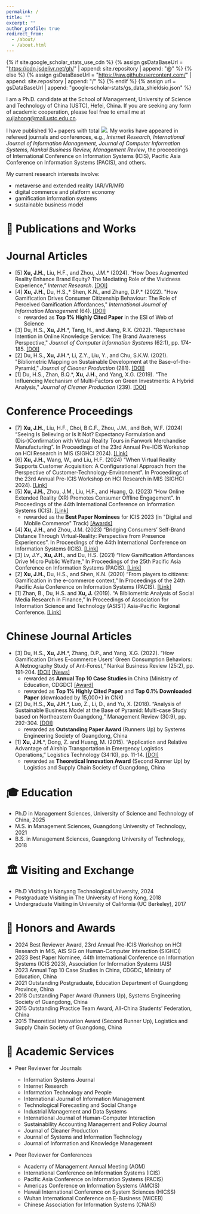 ```yaml
---
permalink: /
title: ""
excerpt: ""
author_profile: true
redirect_from: 
  - /about/
  - /about.html
---
```


{% if site.google_scholar_stats_use_cdn %}
{% assign gsDataBaseUrl = "https://cdn.jsdelivr.net/gh/" | append: site.repository | append: "@" %}
{% else %}
{% assign gsDataBaseUrl = "https://raw.githubusercontent.com/" | append: site.repository | append: "/" %}
{% endif %}
{% assign url = gsDataBaseUrl | append: "google-scholar-stats/gs_data_shieldsio.json" %}

<span class='anchor' id='about-me'></span>

I am a Ph.D. candidate at the School of Management, University of Science and Technology of China (USTC), Hefei, China. If you are seeking any form of academic cooperation, please feel free to email me at xujiahong@mail.ustc.edu.cn. 

I have published 10+ papers with total <a href='https://scholar.google.com/citations?user=B26bu8EAAAAJ'><img src="https://img.shields.io/endpoint?url={{ url | url_encode }}&logo=Google%20Scholar&labelColor=f6f6f6&color=9cf&style=flat&label=citations"></a>. My works have appeared in refereed journals and conferences, e.g., _Internet Research, International Journal of Information Management, Journal of Computer Information Systems, Nankai Business Review, Management Review_, the proceedings of International Conference on Information Systems (ICIS), Pacific Asia Conference on Information Systems (PACIS), and others. 

My current research interests involve: 
* metaverse and extended reality (AR/VR/MR)
* digital commerce and platform economy
* gamification information systems
* sustainable business model


<span class='anchor' id='-publication'></span>
# 📝 Publications and Works

Journal Articles
======
* [5] **Xu, J.H.**, Liu, H.F., and Zhou, J.M.* (2024). “How Does Augmented Reality Enhance Brand Equity? The Mediating Role of the Vividness Experience,” _Internet Research_. [[DOI]](https://doi.org/10.1108/INTR-09-2023-0738)
* [4]	**Xu, J.H**., Du, H.S.,* Shen, K.N., and Zhang, D.P.* (2022). "How Gamification Drives Consumer Citizenship Behaviour: The Role of Perceived Gamification Affordances," _International Journal of Information Management_ (64). [[DOI]](https://doi.org/10.1016/j.ijinfomgt.2022.102477)
  * rewarded as **Top 1% Highly Cited Paper** in the ESI of Web of Science
* [3]	Du, H.S., **Xu, J.H.***, Tang, H., and Jiang, R.X. (2022). "Repurchase Intention in Online Knowledge Service: The Brand Awareness Perspective," _Journal of Computer Information Systems_ (62:1), pp. 174-185. [[DOI]](https://doi.org/10.1080/08874417.2020.1759159)
* [2]	Du, H.S., **Xu, J.H.***, Li, Z.Y., Liu, Y., and Chu, S.K.W. (2021). "Bibliometric Mapping on Sustainable Development at the Base-of-the-Pyramid," _Journal of Cleaner Production_ (281). [[DOI]](https://doi.org/10.1016/j.jclepro.2020.125290)
* [1]	Du, H.S., Zhan, B.Q.*, **Xu, J.H.**, and Yang, X.G. (2019). "The Influencing Mechanism of Multi-Factors on Green Investments: A Hybrid Analysis," _Journal of Cleaner Production_ (239). [[DOI]](https://doi.org/10.1016/j.jclepro.2019.117977)

Conference Proceedings
======
* [7] **Xu, J.H.**, Liu, H.F., Choi, B.C.F., Zhou, J.M., and Boh, W.F. (2024) “Seeing Is Believing or Is It Not? Expectancy Formulation and (Dis-)Confirmation with Virtual Reality Tours in Fanwork Merchandise Manufacturing”. In Proceedings of the 23rd Annual Pre-ICIS Workshop on HCI Research in MIS (SIGHCI 2024). [[Link]](https://aisel.aisnet.org/sighci2024/2)
* [6] **Xu, J.H.**, Wang, W., and Liu, H.F. (2024) “When Virtual Reality Supports Customer Acquisition: A Configurational Approach from the Perspective of Customer-Technology-Environment”. In Proceedings of the 23rd Annual Pre-ICIS Workshop on HCI Research in MIS (SIGHCI 2024). [[Link]](https://aisel.aisnet.org/sighci2024/7)
* [5]	**Xu, J.H.**, Zhou, J.M., Liu, H.F., and Huang, Q. (2023) “How Online Extended Reality (XR) Promotes Consumer Offline Engagement”. In Proceedings of the 44th International Conference on Information Systems (ICIS). [[Link]](https://aisel.aisnet.org/icis2023/emobilecomm/emobilecomm/2/)
  * rewarded as the **Best Paper Nominees** for ICIS 2023 (in "Digital and Mobile Commerce" Track) [[Awards]](https://aisel.aisnet.org/icis2023/awards.html)
* [4]	**Xu, J.H.**, and Zhou, J.M. (2023) “Bridging Consumers’ Self-Brand Distance Through Virtual-Reality: Perspective from Presence Experiences”. In Proceedings of the 44th International Conference on Information Systems (ICIS). [[Link]](https://aisel.aisnet.org/icis2023/techandfow/techandfow/10/)
* [3]	Lv, J.Y., **Xu, J.H.**, and Du, H.S. (2021) “How Gamification Affordances Drive Micro Public Welfare,” In Proceedings of the 25th Pacific Asia Conference on Information Systems (PACIS). [[Link]](https://aisel.aisnet.org/pacis2021/187/)
* [2]	**Xu, J.H.**, Du, H.S., and Shen, K.N. (2020) “From players to citizens: Gamification in the e-commerce context,” In Proceedings of the 24th Pacific Asia Conference on Information Systems (PACIS). [[Link]](https://aisel.aisnet.org/pacis2020/233/)
* [1]	Zhan, B., Du, H.S. and **Xu, J.** (2019). “A Bibliometric Analysis of Social Media Research in Finance,” In Proceedings of Association for Information Science and Technology (ASIST) Asia-Pacific Regional Conference. [[Link]](https://asistdl.onlinelibrary.wiley.com/pb-assets/assets/23739231/ASIST-AP%202019%20Conference%20Proceedings-1606758940430.pdf)

Chinese Journal Articles
======
* [3]	Du, H.S., **Xu, J.H.***, Zhang, D.P., and Yang, X.G. (2022). “How Gamification Drives E-commerce Users’ Green Consumption Behaviors: A Netnography Study of Ant-Forest,” Nankai Business Review (25:2), pp. 191-204. [[DOI]](https://doi.org/10.3969/j.issn.1008-3448.2022.02.019) [[News]](http://www.fter50.org.cn/research/1424.html)
  * rewarded as **Annual Top 10 Case Studies** in China (Ministry of Education, CDGDC) [[Award]](https://case.cdgdc.edu.cn//index/sfalyj.do)
  * rewarded as **Top 1% Highly Cited Paper** and **Top 0.1% Downloaded Paper** (downloaded by 15,000+) in CNKI
* [2]	Du, H.S., **Xu, J.H.***, Luo, Z., Li, D., and Yu, X. (2018). “Analysis of Sustainable Business Model at the Base of Pyramid: Multi-case Study based on Northeastern Guangdong,” Management Review (30:9), pp. 292-304. [[DOI]](https://doi.org/10.14120/j.cnki.cn11-5057/f.2018.09.027)
  * rewarded as **Outstanding Paper Award** (Runners Up) by Systems Engineering Society of Guangdong, China
* [1]	**Xu, J.H.***, Dong, Z. and Huang, M. (2015). “Application and Relative Advantage of Airship Transportation in Emergency Logistics Operations,” Logistics Technology (34:10), pp. 11-14. [[DOI]](https://doi.org/10.3969/j.issn.1005-152X.2015.10.004)
  * rewarded as **Theoretical Innovation Award** (Second Runner Up) by Logistics and Supply Chain Society of Guangdong, China


<span class='anchor' id='-education'></span>
# 🎓 Education
* Ph.D in Management Sciences, University of Science and Technology of China, 2025
* M.S. in Management Sciences, Guangdong University of Technology, 2021
* B.S. in Management Sciences, Guangdong University of Technology, 2018


<span class='anchor' id='-visiting'></span>
# 🏛️ Visiting and Exchange
* Ph.D Visiting in Nanyang Technological University, 2024
* Postgraduate Visiting in The University of Hong Kong, 2018
* Undergraduate Visiting in University of California (UC Berkeley), 2017


<span class='anchor' id='-awards'></span>
# 🏅 Honors and Awards
* 2024 Best Reviewer Award, 23rd Annual Pre-ICIS Workshop on HCI Research in MIS, AIS SIG on Human-Computer Interaction (SIGHCI)
* 2023 Best Paper Nominee, 44th International Conference on Information Systems (ICIS 2023), Association for Information Systems (AIS)
* 2023 Annual Top 10 Case Studies in China, CDGDC, Ministry of Education, China 
* 2021 Outstanding Postgraduate, Education Department of Guangdong Province, China
* 2018 Outstanding Paper Award (Runners Up), Systems Engineering Society of Guangdong, China
* 2015 Outstanding Practice Team Award, All-China Students’ Federation, China
* 2015 Theoretical Innovation Award (Second Runner Up), Logistics and Supply Chain Society of Guangdong, China


<span class='anchor' id='-services'></span>
# 📖 Academic Services
* Peer Reviewer for Journals
  * Information Systems Journal
  * Internet Research
  * Information Technology and People
  * International Journal of Information Management
  * Technological Forecasting and Social Change
  * Industrial Management and Data Systems
  * International Journal of Human-Computer Interaction
  * Sustainability Accounting Management and Policy Journal
  * Journal of Cleaner Production
  * Journal of Systems and Information Technology
  * Journal of Information and Knowledge Management

* Peer Reviewer for Conferences
  * Academy of Management Annual Meeting (AOM)
  * International Conference on Information Systems (ICIS)
  * Pacific Asia Conference on Information Systems (PACIS)
  * Americas Conference on Information Systems (AMCIS)
  * Hawaii International Conference on System Sciences (HICSS)
  * Wuhan International Conference on E-Business (WICEB)
  * Chinese Association for Information Systems (CNAIS)


